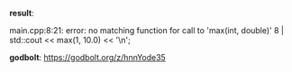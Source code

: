 **result**:
 
main.cpp:8:21: error: no matching function for call to 'max(int, double)'
    8 |     std::cout << max(1, 10.0) << '\n';
 
**godbolt**: https://godbolt.org/z/hnnYode35